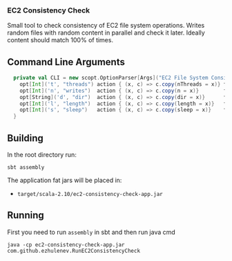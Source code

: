 ### EC2 Consistency Check

Small tool to check consistency of EC2 file system operations. Writes random files with random content in parallel and check it later.
Ideally content should match 100% of times.

## Command Line Arguments

```scala
  private val CLI = new scopt.OptionParser[Args]("EC2 File System Consistency Check") {
    opt[Int]('t', "threads") action { (x, c) => c.copy(nThreads = x)} text "Number of worker Threads"
    opt[Int]('n', "writes")  action { (x, c) => c.copy(n = x)}        text "Number of file writes to perform"
    opt[String]('d', "dir")  action { (x, c) => c.copy(dir = x)}      text "Path to directory used to create files"
    opt[Int]('l', "length")  action { (x, c) => c.copy(length = x)}   text "Content length to write in each file"
    opt[Int]('s', "sleep")   action { (x, c) => c.copy(sleep = x)}    text "Time to sleep after write operation in ms"
  }
```

## Building

In the root directory run:

    sbt assembly

The application fat jars will be placed in:
  - `target/scala-2.10/ec2-consistency-check-app.jar`


## Running

First you need to run `assembly` in sbt and then run java cmd

    java -cp ec2-consistency-check-app.jar com.github.ezhulenev.RunEC2ConsistencyCheck